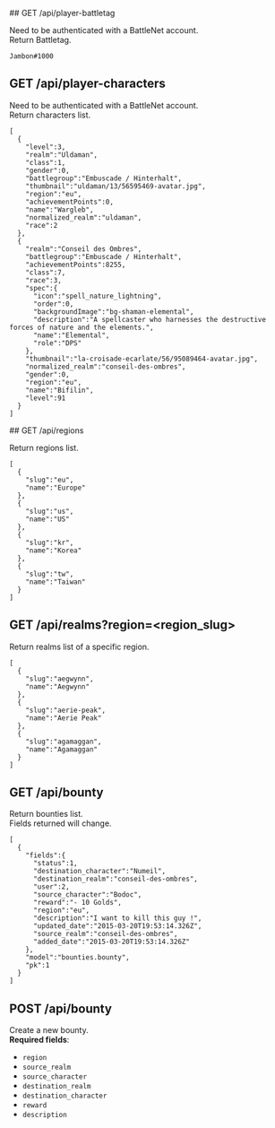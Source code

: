 ## GET /api/player-battletag

Need to be authenticated with a BattleNet account.  
Return Battletag.

`Jambon#1000`

## GET /api/player-characters

Need to be authenticated with a BattleNet account.  
Return characters list.

```
[  
  {  
    "level":3,
    "realm":"Uldaman",
    "class":1,
    "gender":0,
    "battlegroup":"Embuscade / Hinterhalt",
    "thumbnail":"uldaman/13/56595469-avatar.jpg",
    "region":"eu",
    "achievementPoints":0,
    "name":"Wargleb",
    "normalized_realm":"uldaman",
    "race":2
  },
  {  
    "realm":"Conseil des Ombres",
    "battlegroup":"Embuscade / Hinterhalt",
    "achievementPoints":8255,
    "class":7,
    "race":3,
    "spec":{  
      "icon":"spell_nature_lightning",
      "order":0,
      "backgroundImage":"bg-shaman-elemental",
      "description":"A spellcaster who harnesses the destructive forces of nature and the elements.",
      "name":"Elemental",
      "role":"DPS"
    },
    "thumbnail":"la-croisade-ecarlate/56/95089464-avatar.jpg",
    "normalized_realm":"conseil-des-ombres",
    "gender":0,
    "region":"eu",
    "name":"Bifilin",
    "level":91
  }
]
```

## GET /api/regions

Return regions list.

```
[  
  {  
    "slug":"eu",
    "name":"Europe"
  },
  {  
    "slug":"us",
    "name":"US"
  },
  {  
    "slug":"kr",
    "name":"Korea"
  },
  {  
    "slug":"tw",
    "name":"Taiwan"
  }
]
```

## GET /api/realms?region=\<region_slug\>

Return realms list of a specific region.

```
[  
  {  
    "slug":"aegwynn",
    "name":"Aegwynn"
  },
  {  
    "slug":"aerie-peak",
    "name":"Aerie Peak"
  },
  {  
    "slug":"agamaggan",
    "name":"Agamaggan"
  }
]
```

## GET /api/bounty

Return bounties list.  
Fields returned will change.

```
[  
  {  
    "fields":{  
      "status":1,
      "destination_character":"Numeil",
      "destination_realm":"conseil-des-ombres",
      "user":2,
      "source_character":"Bodoc",
      "reward":"- 10 Golds",
      "region":"eu",
      "description":"I want to kill this guy !",
      "updated_date":"2015-03-20T19:53:14.326Z",
      "source_realm":"conseil-des-ombres",
      "added_date":"2015-03-20T19:53:14.326Z"
    },
    "model":"bounties.bounty",
    "pk":1
  }
]
```

## POST /api/bounty

Create a new bounty.  
**Required fields**:

 - `region`
 - `source_realm`
 - `source_character`
 - `destination_realm`
 - `destination_character`
 - `reward`
 - `description`
